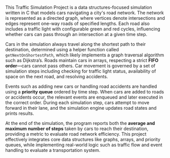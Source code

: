 This Traffic Simulation Project is a data structures-focused simulation written in C that models cars navigating a city's road network. The network is represented as a directed graph, where vertices denote intersections and edges represent one-way roads of specified lengths. Each road also includes a traffic light with configurable green and red cycles, influencing whether cars can pass through an intersection at a given time step.

Cars in the simulation always travel along the shortest path to their destination, determined using a helper function called `getNextOnShortestPath`, which likely implements a graph traversal algorithm such as Dijkstra’s. Roads maintain cars in arrays, respecting a strict **FIFO order**—cars cannot pass others. Car movement is governed by a set of simulation steps including checking for traffic light status, availability of space on the next road, and resolving accidents.

Events such as adding new cars or handling road accidents are handled using a **priority queue** ordered by time step. When cars are added to roads or accidents occur, the relevant events are enqueued and later executed in the correct order. During each simulation step, cars attempt to move forward in their lane, and the simulation engine updates road states and prints results.

At the end of the simulation, the program reports both the **average and maximum number of steps** taken by cars to reach their destination, providing a metric to evaluate road network efficiency. This project effectively integrates core data structures like graphs, arrays, and priority queues, while implementing real-world logic such as traffic flow and event handling to evaluate a transportation system.
